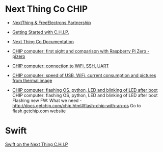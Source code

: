 Next Thing Co CHIP
==

- [NextThing & FreeElectrons Partnership](http://free-electrons.com/blog/free-electrons-chip-nextthing/)
- [Getting Started with C.H.I.P.](https://nextthingco.zendesk.com/hc/en-us/sections/201702957-Getting-Started-with-C-H-I-P-)
- [Next Thing Co Documentation](http://docs.getchip.com/#introduction)


- [CHIP computer: first sight and comparison with Raspberry Pi Zero - pizero](http://time4ee.com/articles.php?article_id=25)
- [CHIP computer: connection to WiFi, SSH, UART](http://time4ee.com/articles.php?article_id=26)
- [CHIP computer: speed of USB, WiFi, current consumption and pictures from thermal image](http://time4ee.com/articles.php?article_id=27])
- [CHIP computer: flashing OS, python, LED and blinking of LED after boot](http://time4ee.com/articles.php?article_id=28)
CHIP computer: flashing OS, python, LED and blinking of LED after boot
Flashing new FW:
What we need - http://docs.getchip.com/chip.html#flash-chip-with-an-os
Go to flash.getchip.com website

# Swift

[Swift on the Next Thing C.H.I.P](http://myroboticadventure.blogspot.mx/2016/06/swift-on-next-thing-chip.html)

